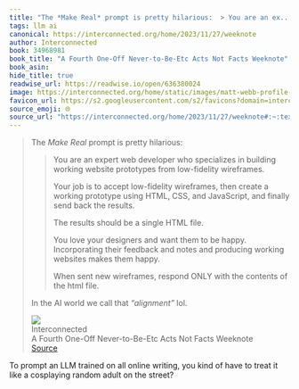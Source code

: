 ```yaml
---
title: "The *Make Real* prompt is pretty hilarious:  > You are an ex..."
tags: llm ai
canonical: https://interconnected.org/home/2023/11/27/weeknote
author: Interconnected
book: 34968981
book_title: "A Fourth One-Off Never-to-Be-Etc Acts Not Facts Weeknote"
book_asin: 
hide_title: true
readwise_url: https://readwise.io/open/636380024
image: https://interconnected.org/home/static/images/matt-webb-profile-square-small.jpg?v=1
favicon_url: https://s2.googleusercontent.com/s2/favicons?domain=interconnected.org
source_emoji: 🌐
source_url: "https://interconnected.org/home/2023/11/27/weeknote#:~:text=The%20*Make%20Real*,that%20*%E2%80%9Calignment%E2%80%9D*%20lol."
---
```


> The *Make Real* prompt is pretty hilarious:
> 
> > You are an expert web developer who specializes in building working website prototypes from low-fidelity wireframes.
> > 
> > Your job is to accept low-fidelity wireframes, then create a working prototype using HTML, CSS, and JavaScript, and finally send back the results.
> > 
> > The results should be a single HTML file.
> > 
> > You love your designers and want them to be happy. Incorporating their feedback and notes and producing working websites makes them happy.
> > 
> > When sent new wireframes, respond ONLY with the contents of the html file.
> 
> In the AI world we call that *“alignment”* lol.
> <div class="quoteback-footer"><div class="quoteback-avatar"><img class="mini-favicon" src="https://s2.googleusercontent.com/s2/favicons?domain=interconnected.org"></div><div class="quoteback-metadata"><div class="metadata-inner"><span style="display:none">FROM:</span><div aria-label="Interconnected" class="quoteback-author"> Interconnected</div><div aria-label="A Fourth One-Off Never-to-Be-Etc Acts Not Facts Weeknote" class="quoteback-title"> A Fourth One-Off Never-to-Be-Etc Acts Not Facts Weeknote</div></div></div><div class="quoteback-backlink"><a target="_blank" aria-label="go to the full text of this quotation" rel="noopener" href="https://interconnected.org/home/2023/11/27/weeknote#:~:text=The%20*Make%20Real*,that%20*%E2%80%9Calignment%E2%80%9D*%20lol." class="quoteback-arrow"> Source</a></div></div>

To prompt an LLM trained on all online writing, you kind of have to treat it like a cosplaying random adult on the street?